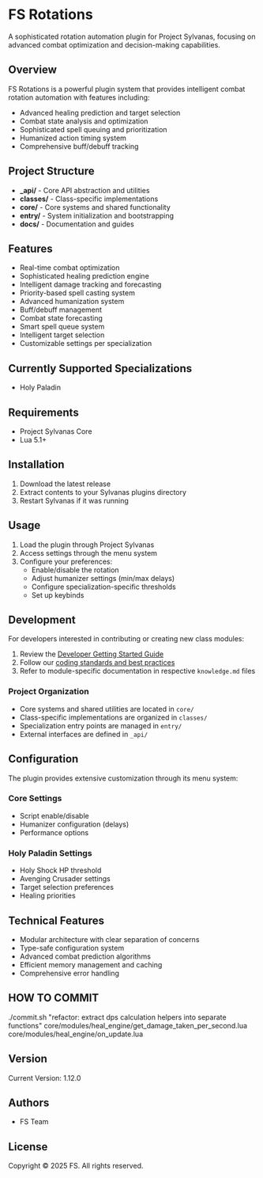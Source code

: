 # FS Rotations

A sophisticated rotation automation plugin for Project Sylvanas, focusing on advanced combat optimization and decision-making capabilities.

## Overview

FS Rotations is a powerful plugin system that provides intelligent combat rotation automation with features including:

- Advanced healing prediction and target selection
- Combat state analysis and optimization
- Sophisticated spell queuing and prioritization
- Humanized action timing system
- Comprehensive buff/debuff tracking

## Project Structure

- **\_api/** - Core API abstraction and utilities
- **classes/** - Class-specific implementations
- **core/** - Core systems and shared functionality
- **entry/** - System initialization and bootstrapping
- **docs/** - Documentation and guides

## Features

- Real-time combat optimization
- Sophisticated healing prediction engine
- Intelligent damage tracking and forecasting
- Priority-based spell casting system
- Advanced humanization system
- Buff/debuff management
- Combat state forecasting
- Smart spell queue system
- Intelligent target selection
- Customizable settings per specialization

## Currently Supported Specializations

- Holy Paladin

## Requirements

- Project Sylvanas Core
- Lua 5.1+

## Installation

1. Download the latest release
2. Extract contents to your Sylvanas plugins directory
3. Restart Sylvanas if it was running

## Usage

1. Load the plugin through Project Sylvanas
2. Access settings through the menu system
3. Configure your preferences:
   - Enable/disable the rotation
   - Adjust humanizer settings (min/max delays)
   - Configure specialization-specific thresholds
   - Set up keybinds

## Development

For developers interested in contributing or creating new class modules:

1. Review the [Developer Getting Started Guide](docs/fs-rotations/api/getting-started-dev.md)
2. Follow our [coding standards and best practices](docs/fs-rotations/api/common-issues.md)
3. Refer to module-specific documentation in respective `knowledge.md` files

### Project Organization

- Core systems and shared utilities are located in `core/`
- Class-specific implementations are organized in `classes/`
- Specialization entry points are managed in `entry/`
- External interfaces are defined in `_api/`

## Configuration

The plugin provides extensive customization through its menu system:

### Core Settings

- Script enable/disable
- Humanizer configuration (delays)
- Performance options

### Holy Paladin Settings

- Holy Shock HP threshold
- Avenging Crusader settings
- Target selection preferences
- Healing priorities

## Technical Features

- Modular architecture with clear separation of concerns
- Type-safe configuration system
- Advanced combat prediction algorithms
- Efficient memory management and caching
- Comprehensive error handling

## HOW TO COMMIT

./commit.sh "refactor: extract dps calculation helpers into separate functions" core/modules/heal_engine/get_damage_taken_per_second.lua core/modules/heal_engine/on_update.lua

## Version

Current Version: 1.12.0

## Authors

- FS Team

## License

Copyright © 2025 FS. All rights reserved.
